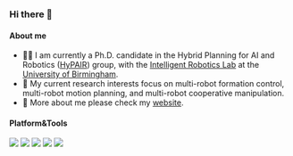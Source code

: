 ### Hi there 👋

#### About me

- 👨‍🎓 I am currently a Ph.D. candidate in the Hybrid Planning for AI and Robotics ([HyPAIR](https://github.com/HyPAIR)) group, with the [Intelligent Robotics Lab](https://www.birmingham.ac.uk/research/activity/computer-science/artificial-intelligence/intelligent-robotics-lab) at the [University of Birmingham](https://www.birmingham.ac.uk).
- 🤖 My current research interests focus on multi-robot formation control, multi-robot motion planning, and multi-robot cooperative manipulation. 
- 📝 More about me please check my [website](https://simonzhang1999.github.io/). 

#### Platform&Tools


[![](https://img.shields.io/badge/Ubuntu-20.04%20LTS-E95420?style=for-the-badge&logo=Ubuntu)](https://ubuntu.com/)
[![](https://img.shields.io/badge/IDE-VS%20Code-blue?style=for-the-badge&logo=Visual-Studio-Code)](https://code.visualstudio.com/)
[![](https://img.shields.io/badge/-C++-00599C?style=for-the-badge&logo=c%2B%2B&logoColor=ffffff)](https://isocpp.org/)
[![](https://img.shields.io/badge/Python-14354C?style=for-the-badge&logo=python&logoColor=white)](https://python.org/)
[![](https://img.shields.io/badge/-ROS-A8B9CC?style=for-the-badge&logo=ros&logoColor=ffffff)](https://ros.org/)


